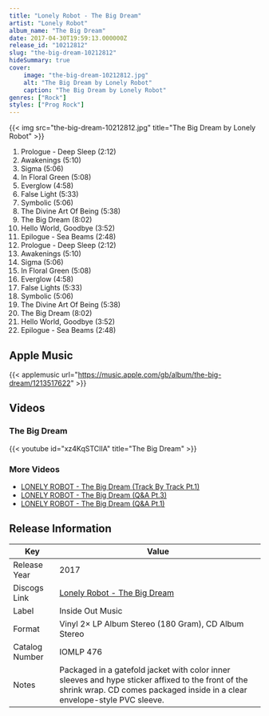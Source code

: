 ```yaml
---
title: "Lonely Robot - The Big Dream"
artist: "Lonely Robot"
album_name: "The Big Dream"
date: 2017-04-30T19:59:13.000000Z
release_id: "10212812"
slug: "the-big-dream-10212812"
hideSummary: true
cover:
    image: "the-big-dream-10212812.jpg"
    alt: "The Big Dream by Lonely Robot"
    caption: "The Big Dream by Lonely Robot"
genres: ["Rock"]
styles: ["Prog Rock"]
---
```


{{< img src="the-big-dream-10212812.jpg" title="The Big Dream by Lonely Robot" >}}

<!-- section break -->

1. Prologue - Deep Sleep (2:12)
2. Awakenings (5:10)
3. Sigma (5:06)
4. In Floral Green (5:08)
5. Everglow (4:58)
6. False Light (5:33)
7. Symbolic (5:06)
8. The Divine Art Of Being (5:38)
9. The Big Dream (8:02)
10. Hello World, Goodbye (3:52)
11. Epilogue - Sea Beams (2:48)
12. Prologue - Deep Sleep (2:12)
13. Awakenings (5:10)
14. Sigma (5:06)
15. In Floral Green (5:08)
16. Everglow (4:58)
17. False Lights (5:33)
18. Symbolic (5:06)
19. The Divine Art Of Being (5:38)
20. The Big Dream (8:02)
21. Hello World, Goodbye (3:52)
22. Epilogue - Sea Beams (2:48)

<!-- section break -->




## Apple Music
{{< applemusic url="https://music.apple.com/gb/album/the-big-dream/1213517622" >}}





## Videos
### The Big Dream
{{< youtube id="xz4KqSTClIA" title="The Big Dream" >}}<br>

### More Videos

- [LONELY ROBOT - The Big Dream (Track By Track Pt.1)](https://www.youtube.com/watch?v=vEAKKGWNj48)
- [LONELY ROBOT - The Big Dream (Q&A Pt.3)](https://www.youtube.com/watch?v=1IZTy0l1CRw)
- [LONELY ROBOT - The Big Dream (Q&A Pt.1)](https://www.youtube.com/watch?v=cKm3C80_AO8)


## Release Information
|  Key           | Value                                                |
| ---------------| ---------------------------------------------------- |
| Release Year   | 2017                                   |
| Discogs Link   | [Lonely Robot - The Big Dream](https://www.discogs.com/release/10212812-Lonely-Robot-The-Big-Dream) |
| Label          | Inside Out Music |
| Format         | Vinyl 2× LP Album Stereo (180 Gram), CD Album Stereo |
| Catalog Number | IOMLP 476 |
| Notes | Packaged in a gatefold jacket with color inner sleeves and hype sticker affixed to the front of the shrink wrap. CD comes packaged inside in a clear envelope-style PVC sleeve. |
